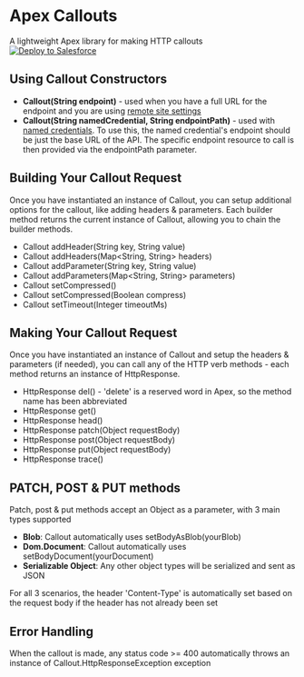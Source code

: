 # Apex Callouts
A lightweight Apex library for making HTTP callouts <br />
<a href="https://githubsfdeploy.herokuapp.com" target="_blank">
  <img alt="Deploy to Salesforce" src="https://raw.githubusercontent.com/afawcett/githubsfdeploy/master/deploy.png">
</a>

## Using Callout Constructors
- **Callout(String endpoint)** - used when you have a full URL for the endpoint and you are using [remote site settings](https://help.salesforce.com/articleView?id=configuring_remoteproxy.htm&type=5)
- **Callout(String namedCredential, String endpointPath)** - used with [named credentials](https://help.salesforce.com/articleView?id=named_credentials_about.htm&type=5). To use this, the named credential's endpoint should be just the base URL of the API. The specific endpoint resource to call is then provided via the endpointPath parameter.

## Building Your Callout Request
Once you have instantiated an instance of Callout, you can setup additional options for the callout, like adding headers & parameters. Each builder method returns the current instance of Callout, allowing you to chain the builder methods.
* Callout addHeader(String key, String value)
* Callout addHeaders(Map<String, String> headers)
* Callout addParameter(String key, String value)
* Callout addParameters(Map<String, String> parameters)
* Callout setCompressed()
* Callout setCompressed(Boolean compress)
* Callout setTimeout(Integer timeoutMs)

## Making Your Callout Request
Once you have instantiated an instance of Callout and setup the headers & parameters (if needed), you can call any of the HTTP verb methods - each method returns an instance of HttpResponse.
* HttpResponse del() - 'delete' is a reserved word in Apex, so the method name has been abbreviated
* HttpResponse get()
* HttpResponse head()
* HttpResponse patch(Object requestBody)
* HttpResponse post(Object requestBody)
* HttpResponse put(Object requestBody)
* HttpResponse trace()

## PATCH, POST & PUT methods
Patch, post & put methods accept an Object as a parameter, with 3 main types supported
* **Blob**:  Callout automatically uses setBodyAsBlob(yourBlob)
* **Dom.Document**:  Callout automatically uses setBodyDocument(yourDocument)
* **Serializable Object**: Any other object types will be serialized and sent as JSON

For all 3 scenarios, the header 'Content-Type' is automatically set based on the request body if the header has not already been set

## Error Handling
When the callout is made, any status code >= 400 automatically throws an instance of Callout.HttpResponseException exception